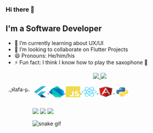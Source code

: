 ### Hi there 👋
## I'm a Software Developer

- 🌱 I’m currently learning about UX/UI
- 👯 I’m looking to collaborate on Flutter Projects
- 😄 Pronouns: He/him/his
- ⚡ Fun fact: I think I know how to play the saxophone 🎷

<div align="center">
  <a href="https://github.com/carrizomiguel">
  <img height="180em" src="https://github-readme-stats.vercel.app/api?username=carrizomiguel&show_icons=true&theme=github_dark&include_all_commits=true&count_private=true"/>
  <img height="180em" src="https://github-readme-stats.vercel.app/api/top-langs/?username=carrizomiguel&layout=compact&langs_count=7&theme=github_dark&count_private=true"/>
</div>
 
<div style="display: inline_block"><br>
  <img align="left" alt="Rafa-pic" height="150" style="border-radius:50px;" src="https://media.discordapp.net/attachments/877725144355848256/936051833552654366/gif.gif?width=450&height=431">
  <img align="center" alt="Rafa-Csharp" height="30" width="40" src="https://raw.githubusercontent.com/devicons/devicon/master/icons/flutter/flutter-original.svg">
  <img align="center" alt="Rafa-Ts" height="30" width="40" src="https://raw.githubusercontent.com/devicons/devicon/master/icons/dart/dart-original.svg">
  <img align="center" alt="Rafa-Js" height="30" width="40" src="https://raw.githubusercontent.com/devicons/devicon/master/icons/javascript/javascript-plain.svg">
  <img align="center" alt="Rafa-React" height="30" width="40" src="https://raw.githubusercontent.com/devicons/devicon/master/icons/react/react-original.svg">
  <img align="center" alt="Rafa-HTML" height="30" width="40" src="https://raw.githubusercontent.com/devicons/devicon/master/icons/angularjs/angularjs-original.svg">
  <img align="center" alt="Rafa-Python" height="30" width="40" src="https://raw.githubusercontent.com/devicons/devicon/master/icons/python/python-original.svg">
</div>

##

<div> 
  <a href="https://www.linkedin.com/in/miguel-carrizo-228a2b20b/" target="_blank"><img src="https://img.shields.io/badge/LinkedIn-0077B5?style=for-the-badge&logo=linkedin&logoColor=white" target="_blank"></a>
  <a href="https://open.spotify.com/user/f9jja0gg68agtzixapps8rs9v?si=9db2a401fe0941fc" target="_blank"><img src="https://img.shields.io/badge/Spotify-1ED760?&style=for-the-badge&logo=spotify&logoColor=white" target="_blank"></a>
  <a href="https://www.youtube.com/channel/UCWhr-0oaY91WqZb2CqzIvPw" target="_blank"><img src="https://img.shields.io/badge/YouTube-FF0000?style=for-the-badge&logo=youtube&logoColor=white" target="_blank"></a>
  
  ![snake gif](https://github.com/carrizomiguel/carrizomiguel/blob/output/github-contribution-grid-snake.svg)
  
</div>
 
